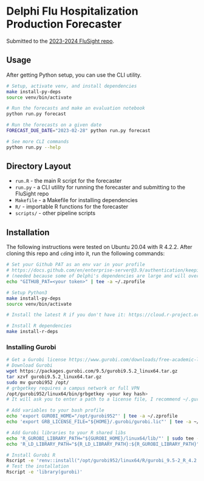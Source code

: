 # Delphi Flu Hospitalization Production Forecaster

Submitted to the [2023-2024 FluSight repo](https://github.com/cdcepi/FluSight-forecast-hub).

## Usage

After getting Python setup, you can use the CLI utility.

```sh
# Setup, activate venv, and install dependencies
make install-py-deps
source venv/bin/activate

# Run the forecasts and make an evaluation notebook
python run.py forecast

# Run the forecasts on a given date
FORECAST_DUE_DATE="2023-02-28" python run.py forecast

# See more CLI commands
python run.py --help
```

## Directory Layout

-   `run.R` - the main R script for the forecaster
-   `run.py` - a CLI utility for running the forecaster and submitting to the
    FluSight repo
-   `Makefile` - a Makefile for installing dependencies
-   `R/` - importable R functions for the forecaster
-   `scripts/` - other pipeline scripts

## Installation

The following instructions were tested on Ubuntu 20.04 with R 4.2.2.
After cloning this repo and `cd`ing into it, run the following commands:

```sh
# Set your Github PAT as an env var in your profile
# https://docs.github.com/en/enterprise-server@3.9/authentication/keeping-your-account-and-data-secure/managing-your-personal-access-tokens
# (needed because some of Delphi's dependencies are large and will overload the unauthenticated Github API)
echo "GITHUB_PAT=<your token>" | tee -a ~/.zprofile

# Setup Python3
make install-py-deps
source venv/bin/activate

# Install the latest R if you don't have it: https://cloud.r-project.org/bin/linux/ubuntu/

# Install R dependencies
make install-r-deps
```

### Installing Gurobi

```sh
# Get a Gurobi license https://www.gurobi.com/downloads/free-academic-license/
# Download Gurobi
wget https://packages.gurobi.com/9.5/gurobi9.5.2_linux64.tar.gz
tar xzvf gurobi9.5.2_linux64.tar.gz
sudo mv gurobi952 /opt/
# grbgetkey requires a campus network or full VPN
/opt/gurobi952/linux64/bin/grbgetkey <your key hash>
# It will ask you to enter a path to a license file, I recommend ~/.gurobi/gurobi.lic

# Add variables to your bash profile
echo 'export GUROBI_HOME="/opt/gurobi952"' | tee -a ~/.zprofile
echo 'export GRB_LICENSE_FILE="${HOME}/.gurobi/gurobi.lic"' | tee -a ~/.zprofile

# Add Gurobi libraries to your R shared libs
echo 'R_GUROBI_LIBRARY_PATH="${GUROBI_HOME}/linux64/lib/"' | sudo tee -a /etc/R/ldpaths
echo 'R_LD_LIBRARY_PATH="${R_LD_LIBRARY_PATH}:${R_GUROBI_LIBRARY_PATH}"' | sudo tee -a /etc/R/ldpaths

# Install Gurobi R
Rscript -e 'renv::install("/opt/gurobi952/linux64/R/gurobi_9.5-2_R_4.2.0.tar.gz")'
# Test the installation
Rscript -e 'library(gurobi)'
```
